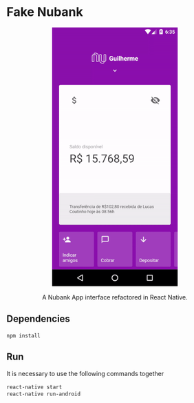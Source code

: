 # Fake Nubank
<p align="center">
  <img width="auto" height="auto" src="demo/app.gif">
</p>
<p align="center">
  A Nubank App interface refactored in React Native.
</p>

## Dependencies
```
npm install
```

## Run
It is necessary to use the following commands together
```
react-native start
react-native run-android
```
